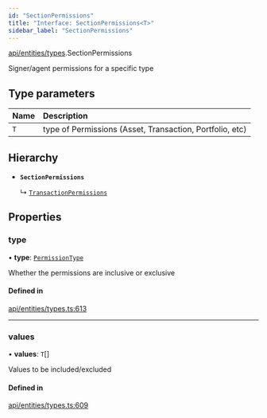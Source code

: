 ```yaml
---
id: "SectionPermissions"
title: "Interface: SectionPermissions<T>"
sidebar_label: "SectionPermissions"
---
```


[api/entities/types](../../../../../modules/API/Entities/Types/Types.md).SectionPermissions

Signer/agent permissions for a specific type

## Type parameters

| Name | Description |
| :------ | :------ |
| `T` | type of Permissions (Asset, Transaction, Portfolio, etc) |

## Hierarchy

- **`SectionPermissions`**

  ↳ [`TransactionPermissions`](../TransactionPermissions/TransactionPermissions.md)

## Properties

### type

• **type**: [`PermissionType`](../../../../../enums/API/Entities/Types/PermissionType/PermissionType.md)

Whether the permissions are inclusive or exclusive

#### Defined in

[api/entities/types.ts:613](https://github.com/PolymeshAssociation/polymesh-sdk/blob/fe2e6dd1d/src/api/entities/types.ts#L613)

___

### values

• **values**: `T`[]

Values to be included/excluded

#### Defined in

[api/entities/types.ts:609](https://github.com/PolymeshAssociation/polymesh-sdk/blob/fe2e6dd1d/src/api/entities/types.ts#L609)

